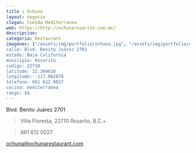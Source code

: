 ```yaml
---
title : Ochuna
layout: negocio
slogan: Comida Mediterranea
web: https://http://ochunarosarito.com.mx/
descripcion: 
categoria: Restaurant
imagenes: ["/assets/img/portfolio/ochuna.jpg", "/assets/img/portfolio/ochuna closed.jpg]
calle: Blvd. Benito Juárez 2701
estado: Baja California
municipio: Rosarito
codigo: 22710
latitude: 32.369618
longitude: -117.062878
telefono: 661 612 0027
cocina: mediterranea
rango: $$
---
```


Blvd. Benito Juárez 2701

>Villa Floresta,  22710 Rosarito, B.C.+

>661 612 0027

<ochuna@ochunarestaurant.com>
